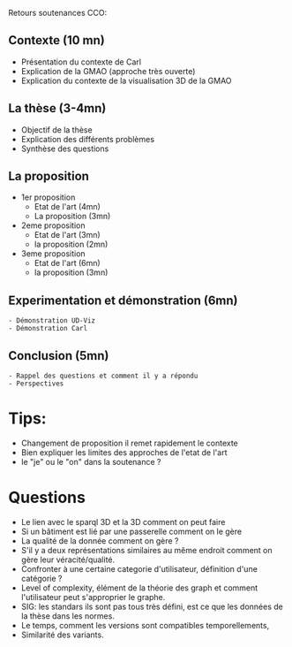 Retours soutenances CCO:
## Contexte (10 mn)
- Présentation du contexte de Carl
- Explication de la GMAO (approche très ouverte)
- Explication du contexte de la visualisation 3D de la GMAO

## La thèse (3-4mn)
- Objectif de la thèse
- Explication des différents problèmes 
- Synthèse des questions

## La proposition
- 1er proposition
    - Etat de l'art (4mn)
    - La proposition (3mn)
- 2eme proposition 
    - Etat de l'art (3mn)
    - la proposition (2mn)
- 3eme proposition
    - Etat de l'art (6mn)
    - la proposition (3mn)
## Experimentation et démonstration (6mn)
    - Démonstration UD-Viz
    - Démonstration Carl
## Conclusion (5mn)
    - Rappel des questions et comment il y a répondu
    - Perspectives
    
# Tips:
- Changement de proposition il remet rapidement le contexte
- Bien expliquer les limites des approches de l'etat de l'art
- le "je" ou le "on" dans la soutenance ? 

# Questions
- Le lien avec le sparql 3D et la 3D comment on peut faire
- Si un bâtiment est lié par une passerelle comment on le gère
- La qualité de la donnée comment on gère ?
- S'il y a deux représentations similaires au même endroit comment on gère leur véracité/qualité. 
- Confronter à une certaine categorie d'utilisateur, définition d'une catégorie ? 
- Level of complexity, élément de la théorie des graph et comment l'utilisateur peut s'approprier le graphe. 
- SIG: les standars ils sont pas tous très défini, est ce que les données de la thèse dans les normes. 
- Le temps, comment les versions sont compatibles temporellements,
- Similarité des variants. 